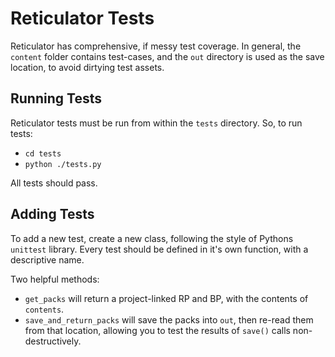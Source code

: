 # Reticulator Tests

Reticulator has comprehensive, if messy test coverage. In general, the `content` folder contains test-cases, and the `out` directory is used as the save location, to avoid dirtying test assets.

## Running Tests

Reticulator tests must be run from within the `tests` directory. So, to run tests:
 - `cd tests`
 - `python ./tests.py`

All tests should pass.

## Adding Tests

To add a new test, create a new class, following the style of Pythons `unittest` library. Every test should be defined in it's own function, with a descriptive name.

Two helpful methods:
 - `get_packs` will return a project-linked RP and BP, with the contents of `contents`.
 - `save_and_return_packs` will save the packs into `out`, then re-read them from that location, allowing you to test the results of `save()` calls non-destructively.